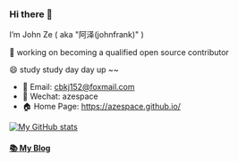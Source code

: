 ### Hi there 👋

<!--
Here are some ideas to get you started:
- 🔭 I’m currently working on ...
- 🌱 I’m currently learning ...
- 👯 I’m looking to collaborate on ...
- 🤔 I’m looking for help with ...
- 💬 Ask me about ...
- 📫 How to reach me: ...
- 😄 Pronouns: ...
- ⚡ Fun fact: ...
-->

I’m John Ze ( aka "阿泽(johnfrank)" ) 

🔭 working on becoming a qualified open source contributor

😄 study study day day up ~~


- 📧 Email: cbkj152@foxmail.com
- 💬 Wechat: azespace
- 🏠 Home Page: https://azespace.github.io/


[![My GitHub stats](https://github-readme-stats.vercel.app/api?username=azespace&show_icons=true&count_private=false&theme=cobalt)](https://github.com/anuraghazra/github-readme-stats)

#### [📚 My Blog](https://xmspace.tech)

